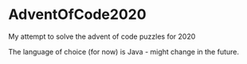 # AdventOfCode2020
My attempt to solve the advent of code puzzles for 2020

The language of choice (for now) is Java - might change in the future.
